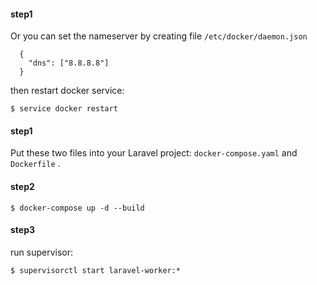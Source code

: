 
#### step1

Or you can set the nameserver by creating file ```/etc/docker/daemon.json```


```
  {
    "dns": ["8.8.8.8"]
  }
```
then restart docker service:
```
$ service docker restart
```
#### step1
Put these two files into your Laravel project:
``
docker-compose.yaml
``
and 
``
Dockerfile
``
.
#### step2
```
$ docker-compose up -d --build
```
#### step3
run supervisor:
```
$ supervisorctl start laravel-worker:*
```


